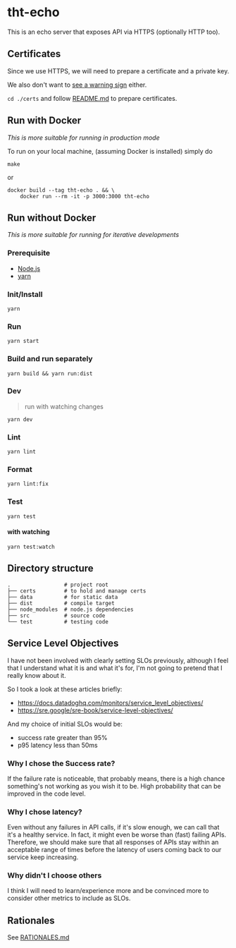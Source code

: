 # tht-echo

This is an echo server that exposes API via HTTPS (optionally HTTP too).
## Certificates

Since we use HTTPS, we will need to prepare a certificate and a private key.

We also don't want to [see a warning sign](https://web.dev/how-to-use-local-https/#self-signed-certificate) either.

`cd ./certs` and follow [README.md](./certs/README.md) to prepare certificates.

## Run with Docker

_This is more suitable for running in production mode_

To run on your local machine, (assuming Docker is installed) simply do

`make`

or

```
docker build --tag tht-echo . && \
	docker run --rm -it -p 3000:3000 tht-echo
```

## Run without Docker 

_This is more suitable for running for iterative developments_

### Prerequisite
- [Node.js](https://nodejs.org)
- [yarn](https://yarnpkg.com)

### Init/Install
`yarn`

### Run
`yarn start`

### Build and run separately
`yarn build && yarn run:dist`

### Dev
> run with watching changes

`yarn dev`

### Lint
`yarn lint`

### Format
`yarn lint:fix`

### Test
`yarn test`

#### with watching
`yarn test:watch`

## Directory structure

```
.                 # project root
├── certs         # to hold and manage certs
├── data          # for static data
├── dist          # compile target
├── node_modules  # node.js dependencies
├── src           # source code
└── test          # testing code
```

## Service Level Objectives

I have not been involved with clearly setting SLOs previously, although I feel that I understand what it is and what it's for, I'm not going to pretend that I really know about it.

So I took a look at these articles briefly:
- https://docs.datadoghq.com/monitors/service_level_objectives/
- https://sre.google/sre-book/service-level-objectives/

And my choice of initial SLOs would be:
- success rate greater than 95%
- p95 latency less than 50ms

### Why I chose the Success rate?
If the failure rate is noticeable, that probably means, there is a high chance something's not working as you wish it to be.
High probability that can be improved in the code level.

### Why I chose latency?
Even without any failures in API calls, if it's slow enough, we can call that it's a healthy service.
In fact, it might even be worse than (fast) failing APIs. Therefore, we should make sure that all responses of APIs stay within an acceptable range of times before the latency of users coming back to our service keep increasing.

### Why didn't I choose others

I think I will need to learn/experience more and be convinced more to consider other metrics to include as SLOs.

## Rationales
See [RATIONALES.md](./RATIONALES.md)

